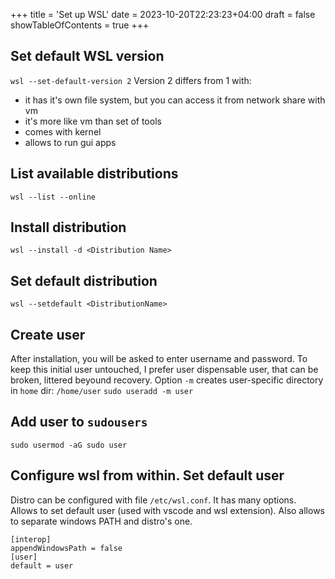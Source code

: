 +++
title = 'Set up WSL'
date = 2023-10-20T22:23:23+04:00
draft = false
showTableOfContents = true
+++

## Set default WSL version

`wsl --set-default-version 2`
Version 2 differs from 1 with:

- it has it's own file system, but you can access it from network share with vm
- it's more like vm than set of tools
- comes with kernel
- allows to run gui apps

## List available distributions

`wsl --list --online`

## Install distribution

`wsl --install -d <Distribution Name>`

## Set default distribution

`wsl --setdefault <DistributionName>`

## Create user

After installation, you will be asked to enter username and password.
To keep this initial user untouched, I prefer user dispensable user, that can be broken, littered beyound recovery.
Option `-m` creates user-specific directory in `home` dir: `/home/user`
`sudo useradd -m user`

## Add user to `sudousers`

`sudo usermod -aG sudo user`

## Configure wsl from within. Set default user

Distro can be configured with file `/etc/wsl.conf`. It has many options. Allows to set default user (used with vscode and wsl extension). Also allows to separate windows PATH and distro's one.

```
[interop]
appendWindowsPath = false
[user]
default = user
```
